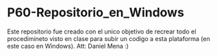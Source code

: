 # P60-Repositorio_en_Windows

Este repositorio fue creado con el unico objetivo de recrear todo el procedimineto visto en clase para subir un codigo a esta plataforma (en este caso en Windows).
Att: Daniel Mena :)
